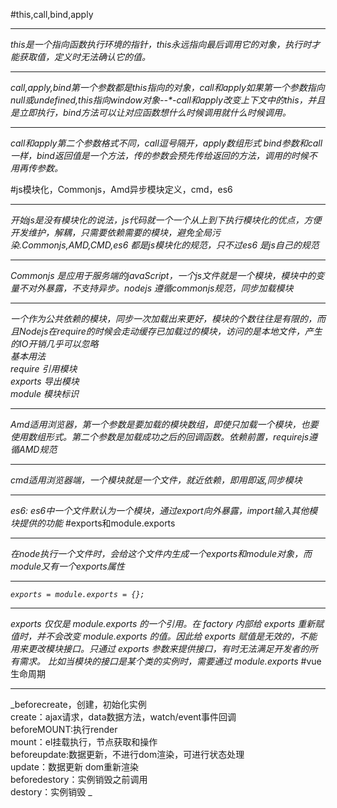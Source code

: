 #this,call,bind,apply
_ _ _
 _this是一个指向函数执行环境的指针，this永远指向最后调用它的对象，执行时才能获取值，定义时无法确认它的值。_
* * *
  _call,apply,bind第一个参数都是this指向的对象，call和apply如果第一个参数指向null或undefined,this指向window对象--*-call和apply改变上下文中的this，并且是立即执行，bind方法可以让对应函数想什么时候调用就什么时候调用。_
* * *
  _call和apply第二个参数格式不同，call逗号隔开，apply数组形式  bind参数和call一样，bind返回值是一个方法，传的参数会预先传给返回的方法，调用的时候不用再传参数。_

#js模块化，Commonjs，Amd异步模块定义，cmd，es6
_ _ _
 _开始js是没有模块化的说法，js代码就一个一个从上到下执行模块化的优点，方便开发维护，解耦，只需要依赖需要的模块，避免全局污染.Commonjs,AMD,CMD,es6 都是js模块化的规范，只不过es6 是js自己的规范_
* * *
  _Commonjs 是应用于服务端的javaScript，一个js文件就是一个模块，模块中的变量不对外暴露，不支持异步。nodejs 遵循commonjs规范，同步加载模块_
* * *
 _一个作为公共依赖的模块，同步一次加载出来更好，模块的个数往往是有限的，而且Nodejs在require的时候会走动缓存已加载过的模块，访问的是本地文件，产生的IO开销几乎可以忽略_  
   _基本用法_    
   _require 引用模块_  
   _exports 导出模块_  
   _module 模块标识_  
* * *
_Amd适用浏览器，第一个参数是要加载的模块数组，即使只加载一个模块，也要使用数组形式。第二个参数是加载成功之后的回调函数。依赖前置，requirejs遵循AMD规范_
***
_cmd适用浏览器端，一个模块就是一个文件，就近依赖，即用即返,同步模块_
***
_es6: es6中一个文件默认为一个模块，通过export向外暴露，import输入其他模块提供的功能_
#exports和module.exports
***
_在node执行一个文件时，会给这个文件内生成一个exports和module对象，而module又有一个exports属性_
***
_`exports = module.exports = {};`_
***
_exports 仅仅是 module.exports 的一个引用。在 factory 内部给 exports 重新赋值时，并不会改变 module.exports 的值。因此给 exports 赋值是无效的，不能用来更改模块接口。只通过 exports 参数来提供接口，有时无法满足开发者的所有需求。 比如当模块的接口是某个类的实例时，需要通过 module.exports_
#vue生命周期
***
_beforecreate，创建，初始化实例  
  create：ajax请求，data数据方法，watch/event事件回调  
  beforeMOUNT:执行render  
  mount：el挂载执行，节点获取和操作  
  beforeupdate:数据更新，不进行dom渲染，可进行状态处理  
  update：数据更新 dom重新渲染  
  beforedestory：实例销毁之前调用  
  destory：实例销毁  _

